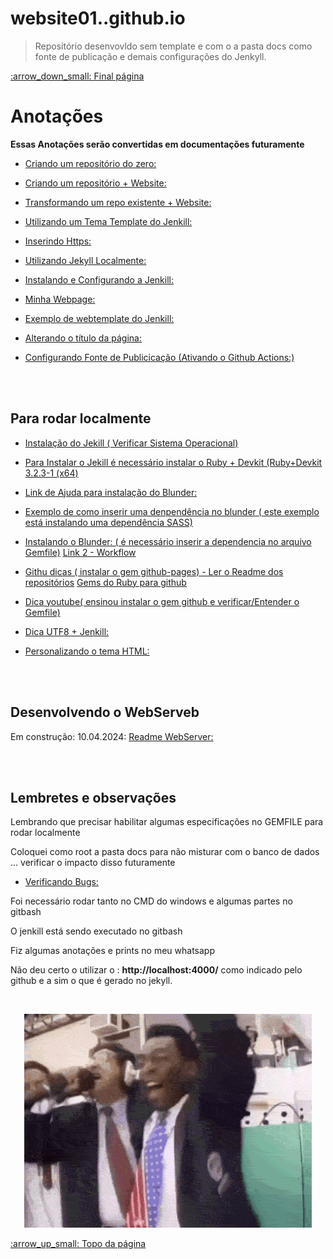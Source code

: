 # website01..github.io

> Repositório desenvovldo sem template e com o a pasta docs como fonte de publicação e demais configurações do Jenkyll.

<div id ="voltarFinal">
	<a href="https://github.com/AnafraUnivesp/website01.github.io/tree/dev?tab=readme-ov-file#lembretes-e-observa%C3%A7%C3%B5es" id="descer">:arrow_down_small: Final página</a>
</div>

<h1>Anotações</h1>

**Essas Anotações serão convertidas em documentações futuramente**

* [Criando um repositório do zero:](https://docs.github.com/pt/repositories/creating-and-managing-repositories/creating-a-new-repository)

* [Criando um repositório + Website:](https://docs.github.com/pt/pages/getting-started-with-github-pages/creating-a-github-pages-site)
 
* [Transformando um repo existente + Website:](https://docs.github.com/pt/pages/getting-started-with-github-pages/creating-a-github-pages-site#creating-your-site)

* [Utilizando um Tema Template do Jenkill:](https://docs.github.com/pt/pages/setting-up-a-github-pages-site-with-jekyll/adding-a-theme-to-your-github-pages-site-using-jekyll)

* [Inserindo Https:](https://docs.github.com/pt/pages/getting-started-with-github-pages/securing-your-github-pages-site-with-https)

* [Utilizando Jekyll Localmente:](https://docs.github.com/pt/pages/setting-up-a-github-pages-site-with-jekyll/testing-your-github-pages-site-locally-with-jekyll)

* [Instalando e Configurando a Jenkill:](https://jekyllrb.com/docs/installation/windows/)

* [Minha Webpage:](https://anafraunivesp.github.io/website01.github.io/)

* [Exemplo de webtemplate do Jenkill:](https://github.com/pages-themes/minimal/blob/master/_layouts/default.html)

* [Alterando o título da página:](https://docs.github.com/pt/pages/quickstart#changing-the-title-and-description)

* [Configurando Fonte de Publicicação (Ativando o Github Actions:)](https://docs.github.com/pt/pages/getting-started-with-github-pages/configuring-a-publishing-source-for-your-github-pages-site)

<br>
<br>

<h2>Para rodar localmente</h2>

* [Instalação do Jekill ( Verificar Sistema Operacional)](https://jekyllrb.com/docs/installation/windows/)

* [Para Instalar o Jekill é necessário instalar o Ruby + Devkit (Ruby+Devkit 3.2.3-1 (x64)]( 
https://rubyinstaller.org/downloads/) 

* [Link de Ajuda para instalação do Blunder:]( https://www.youtube.com/watch?v=fJ6yJGM-M7Q&list=PLXh_vnJ0hr1BGoCzlQ73l60V7OO7ScU99&index=132&ab_channel=BuildAModule)


* [Exemplo de como inserir uma denpendência no blunder ( este exemplo está instalando uma dependência SASS)](https://youtu.be/I7EkaDiObvA?si=CZjLwpERRHOsqxQW)

* [Instalando o Blunder: ( é necessário inserir a dependencia no arquivo Gemfile)](https://bundler.io/)
[Link 2 - Workflow](https://bundler.io/guides/bundler_workflow.html)

* [Githu dicas ( instalar o gem github-pages) - Ler o Readme dos repositórios](https://gist.github.com/roachhd/87421e338941fe369c5e)
[Gems do Ruby para github](https://github.com/github/pages-gem)

* [Dica youtube( ensinou instalar o gem github e verificar/Entender o Gemfile)](https://www.youtube.com/watch?v=z6dx_OUChRs&ab_channel=Nasc)

* [Dica UTF8 + Jenkill:](https://en.wikipedia.org/wiki/Byte_order_mark#UTF-8)

* [Personalizando o tema HTML:](https://docs.github.com/pt/pages/setting-up-a-github-pages-site-with-jekyll/adding-a-theme-to-your-github-pages-site-using-jekyll#customizing-your-themes-html-layout)

<br>
<br>

<h2>Desenvolvendo o WebServeb</h2>

Em construção: 10.04.2024: [Readme WebServer:](https://github.com/AnafraUnivesp/website01.github.io/blob/main/webserver/Readme.md)

<br>
<br>

<h2>Lembretes e observações</h2>

Lembrando que precisar habilitar algumas especificações no GEMFILE para rodar localmente

Coloquei como root a pasta docs para não misturar com o banco de dados ... verificar o impacto disso futuramente

* [Verificando Bugs:](https://github.com/jekyll/jekyll/issues/9312)

Foi necessário rodar tanto no CMD do windows e algumas partes no gitbash

O jenkill está sendo executado no gitbash

Fiz algumas anotações e prints no meu whatsapp

Não deu certo o utilizar o : **http://localhost:4000/** como indicado pelo github e a sim o que é gerado no jekyll.

<br>

<!-- Div de Alinhamento de Imagem -->
<div align="center">

![Deu bom!!](./docs/pelecomemoracao.gif)

</div>




<div id ="voltarTopo">
	<a href="https://github.com/AnafraUnivesp/website01.github.io/tree/dev?tab=readme-ov-file#website01githubio" id="subir">:arrow_up_small: Topo da página</a>
</div>







